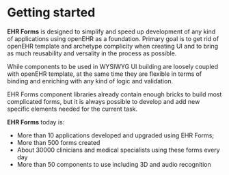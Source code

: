 # Getting started

**EHR Forms** is designed to simplify and speed up development of any kind of applications using openEHR as a foundation. Primary goal is to get rid of openEHR template and archetype complicity when creating UI and to bring as much reusability and versality in the process as possible.

While components to be used in WYSIWYG UI building are loosely coupled with openEHR template, at the same time they are flexible in terms of binding and enriching with any kind of logic and validation.

EHR Forms component libraries already contain enough bricks to build most complicated forms, but it is always possible to develop and add new specific elements needed for the current task.

**EHR Forms** today is:

* More than 10 applications developed and upgraded using EHR Forms;
* More than 500 forms created
* About 30000 clinicians and medical specialists using these forms every day
* More than 50 components to use including 3D and audio recognition





